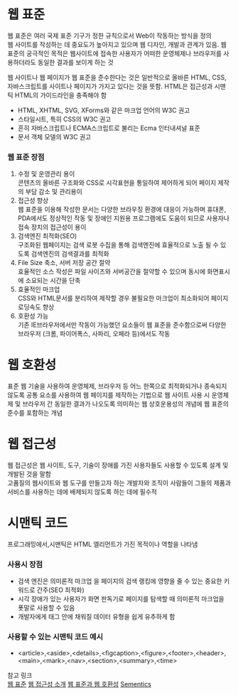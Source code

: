 # 웹 표준
웹 표준은 여러 국제 표준 기구가 정한 규칙으로서 Web이 작동하는 방식을 정의<br>
웹 사이트를 작성하는 데 중요도가 높아지고 있으며 웹 디자인, 개발과 관계가 있음. 웹 표준의 궁극적인 목적은 웹사이트에 접속한 사용자가 어떠한 운영체제나 브라우저를 사용하더라도 동일한 결과를 보이게 하는 것

웹 사이트나 웹 페이지가 웹 표준을 준수한다는 것은 일반적으로 올바른 HTML, CSS, 자바스크립트를 사이트나 페이지가 가지고 있다는 것을 뜻함. 
HTML은 접근성과 시맨틱 HTML의 가이드라인을 충족해야 함

- HTML, XHTML, SVG, XForms와 같은 마크업 언어의 W3C 권고
- 스타일시트, 특히 CSS의 W3C 권고
- 흔히 자바스크립트나 ECMA스크립트로 불리는 Ecma 인터내셔널 표준
- 문서 객체 모델의 W3C 권고

### 웹 표준 장점
1. 수정 및 운영관리 용이<br>
콘텐츠의 올바른 구조화와 CSS로 시각표현을 통일하여 제어하게 되어 페이지 제작의 부담 감소 및 관리용이
2. 접근성 향상<br>
웹 표준을 이용해 작성한 문서는 다양한 브라우징 환경에 대응이 가능하며 휴대폰, PDA에서도 정상적인 작동 및
장애인 지원용 프로그램에도 도움이 되므로 사용자나 접속 장치의 접근성이 용이
3. 검색엔진 최적화(SEO)<br>
구조화된 웹페이지는 검색 로봇 수집을 통해 검색엔진에 효율적으로 노출 될 수 있도록 검색엔진의
검색결과를 최적화
4. File Size 축소, 서버 저장 공간 절약<br>
효율적인 소스 작성은 파일 사이즈와 서버공간을 절약할 수 있으며 동시에 화면표시에 소요되는 시간을 단축
5. 효율적인 마크업<br>
CSS와 HTML문서를 분리하여 제작할 경우 불필요한 마크업이 최소화되어 페이지 로딩속도 향상
6. 호환성 가능<br>
기존 IE브라우저에서만 작동이 가능했던 요소들이 웹 표준을 준수함으로써 다양한 브라우저
(크롬, 파이어폭스, 사파리, 오페라 등)에서도 작동
# 웹 호환성
표준 웹 기술을 사용하여 운영체제, 브라우저 등 어느 한쪽으로 최적화되거나 종속되지 않도록 공통 요소를 사용하여 웹 페이지를 제작하는 기법으로 
웹 사이트 사용 시 운영체제 및 브라우저 간 동일한 결과가 나오도록 의미하는 웹 상호운용성의 개념에 웹 표준의 준수를 포함하는 개념


# 웹 접근성 
웹 접근성은 웹 사이트, 도구, 기술이 장애를 가진 사용자들도 사용할 수 있도록 설계 및 개발된 것을 말함<br>
고품질의 웹사이트와 웹 도구를 만들고자 하는 개발자와 조직이 사람들이 그들의 제품과 서비스를 사용하는 데에 배제되지 않도록 하는 데에 필수적

# 시맨틱 코드
프로그래밍에서,시맨틱은 HTML 엘리먼트가 가진 목적이나 역할을 나타냄

### 사용시 장점
- 검색 엔진은 의미론적 마크업 을 페이지의 검색 랭킹에 영향을 줄 수 있는 중요한 키워드로 간주(SEO 최적화)
- 시각 장애가 있는 사용자가 화면 판독기로 페이지를 탐색할 때 의미론적 마크업을 푯말로 사용할 수 있음
- 개발자에게 태그 안에 채워질 데이터 유형을 쉽게 유추하게 함

### 사용할 수 있는 시맨틱 코드 예시
- <article\>,<aside\>,<details\>,<figcaption\>,<figure\>,<footer\>,<header\>,<main\>,<mark\>,<nav\>,<section\>,<summary\>,<time\>

참고 링크 <br>
[웹 표준](https://ko.wikipedia.org/wiki/%EC%9B%B9_%ED%91%9C%EC%A4%80)
[웹 접근성 소개](https://www.w3.org/WAI/fundamentals/accessibility-intro/ko)
[웹 표준과 웹 호환성](http://www.smartebiz.kr/new/subpage02_02.html)
[Sementics](https://developer.mozilla.org/ko/docs/Glossary/Semantics)
